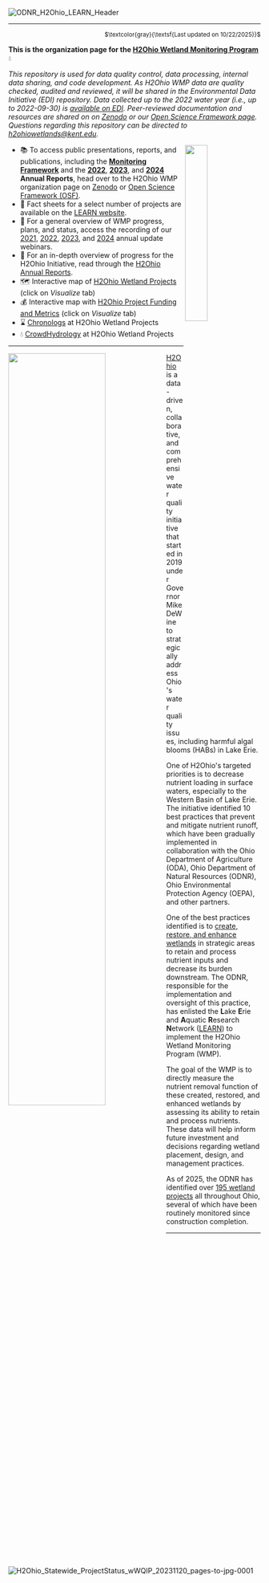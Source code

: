 ![ODNR_H2Ohio_LEARN_Header](https://github.com/h2ohio-wmp/.github/assets/26654919/cdd04559-5ff0-436c-9f7d-2f170e7e4d6b)

---

<p align = "right">
<sub>$\textcolor{gray}{\textsf{Last updated on 10/22/2025}}$</sub>
</p>


**This is the organization page for the [H2Ohio Wetland Monitoring Program](https://lakeerieandaquaticresearch.org/research/learn-initiatives/h2ohio-wmp/)** 💧

*This repository is used for data quality control, data processing, internal data sharing, and code development. As H2Ohio WMP data are quality checked, audited and reviewed, it will be shared in the Environmental Data Initiative (EDI) repository. Data collected up to the 2022 water year (i.e., up to 2022-09-30) is [available on EDI](https://doi.org/10.6073/pasta/297bd6d93b4fcc8416e4225834db380e). Peer-reviewed documentation and resources are shared on on [Zenodo](https://zenodo.org/communities/h2ohio-wmp/records?q=&l=list&p=1&s=10&sort=newest) or our [Open Science Framework page](https://osf.io/gfd45/?view_only=094b6de50d894c5fa07d29eeae28e52f). Questions regarding this repository can be directed to h2ohiowetlands@kent.edu.*

<img align="right" src="https://user-images.githubusercontent.com/26654919/202734895-9be1e0c5-a16b-4d5b-b00d-2c0a9c234e9c.png" width="30%" height="30%">

* 📚 To access public presentations, reports, and publications, including the [**Monitoring Framework**](https://doi.org/10.5281/zenodo.13696342) and the [**2022**](https://doi.org/10.5281/zenodo.10125661), [**2023**](https://doi.org/10.5281/zenodo.11238028), and [**2024**](https://doi.org/10.5281/zenodo.15556397) **Annual Reports**, head over to the H2Ohio WMP organization page on [Zenodo](https://zenodo.org/communities/h2ohio-wmp/records?q=&l=list&p=1&s=10&sort=newest) or [Open Science Framework (OSF)](https://doi.org/10.17605/OSF.IO/GFD45).
* 📄 Fact sheets for a select number of projects are available on the [LEARN website](https://lakeerieandaquaticresearch.org/research/learn-initiatives/h2ohio-wmp/h2ohio-webinars-and-outreach-materials-archive/).
* 🎥 For a general overview of WMP progress, plans, and status, access the recording of our [2021](https://youtu.be/5E1HQbDbMhQ?si=BU0x39yIPAjtXMfI), [2022](https://youtu.be/OywYmRD7in4?si=Bw3N0xzY5Pcswm9y), [2023](https://youtu.be/fDsmfxDkKcA?si=TvZ7QT72OiR4xlpn), and [2024](https://youtu.be/KPC-6ZyDa9c?si=3B7SiVXE7gPw6tZa) annual update webinars.
* 📖 For an in-depth overview of progress for the H2Ohio Initiative, read through the [H2Ohio Annual Reports](https://h2.ohio.gov/track-our-progress/annual-reports).
* 🗺️ Interactive map of [H2Ohio Wetland Projects](https://data.ohio.gov/wps/portal/gov/data/view/h2ohio-odnr-projects-map) (click on *Visualize* tab)
* 💰 Interactive map with [H2Ohio Project Funding and Metrics](https://data.ohio.gov/wps/portal/gov/data/view/h2ohio-odnr-metrics) (click on *Visualize* tab)
* ⌛ [Chronologs](https://www.chronolog.io/project/OHO) at H2Ohio Wetland Projects
* 💧 [CrowdHydrology](http://www.crowdhydrology.com/location/ohio/) at H2Ohio Wetland Projects

---

<img align="left" src="https://dam.assets.ohio.gov/image/upload/f_auto,q_auto/h2.ohio.gov/Infographics/H2Ohio_BTN-09202024-195.jpg" width="62%" height="62%">

[H2Ohio](https://h2.ohio.gov) is a data-driven, collaborative, and comprehensive water quality initiative that started in 2019 under Governor Mike DeWine to strategically address Ohio's water quality issues, including harmful algal blooms (HABs) in Lake Erie. 

One of H2Ohio's targeted priorities is to decrease nutrient loading in surface waters, especially to the Western Basin of Lake Erie. The initiative identified 10 best practices that prevent and mitigate nutrient runoff, which have been gradually implemented in collaboration with the Ohio Department of Agriculture (ODA), Ohio Department of Natural Resources (ODNR), Ohio Environmental Protection Agency (OEPA), and other partners.

One of the best practices identified is to [create, restore, and enhance wetlands](https://h2.ohio.gov/water-quality-projects/managing-nutrients/wetlands-natural-filtration) in strategic areas to retain and process nutrient inputs and decrease its burden downstream. The ODNR, responsible for the implementation and oversight of this practice, has enlisted the **L**ake **E**rie and **A**quatic **R**esearch **N**etwork ([LEARN](https://lakeerieandaquaticresearch.org/research/learn-initiatives/)) to implement the H2Ohio Wetland Monitoring Program (WMP).

The goal of the WMP is to directly measure the nutrient removal function of these created, restored, and enhanced wetlands by assessing its ability to retain and process nutrients. These data will help inform future investment and decisions regarding wetland placement, design, and management practices. 

As of 2025, the ODNR has identified over [195 wetland projects](https://data.ohio.gov/wps/portal/gov/data/view/h2ohio-odnr-projects-map) all throughout Ohio, several of which have been routinely monitored since construction completion.

---

![H2Ohio_Statewide_ProjectStatus_wWQIP_20231120_pages-to-jpg-0001](https://github.com/h2ohio-wmp/.github/assets/26654919/ece23f42-7da2-4cf6-8e89-32c4b648be69)
